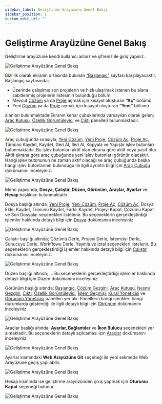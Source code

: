 ```yaml
---
sidebar_label: Geliştirme Arayüzüne Genel Bakış
sidebar_position: 1
custom_edit_url: ""
---
```


# Geliştirme Arayüzüne Genel Bakış

Geliştirme arayüzüne kendi kullanıcı adınız ve şifreniz ile giriş yapınız.

![Geliştirme Arayüzüne Genel Bakış](https://docsbimser.blob.core.windows.net/imagecontainer/auto-upload127daca5-a405-406d-98c5-3f042dea55bc)

Bizi ilk olarak ekranın ortasında bulunan [“Başlangıç”](ide/menu-structure/view/startup.md) sayfası karşılayacaktır. Başlangıç sayfasında;

- Üzerinde çalışılmış son projelerin ve hızlı ulaşılmak istenen bu alana sabitlenmiş projelerin listesinin bulunduğu bölüm,
- Mevcut [Çözüm](ide-operations/open-solution.md) ya da [Proje](ide-operations/open-project.md) açmak için kısayol oluşturan **“Aç”** bölümü,
- Yeni [Çözüm](ide-operations/create-new-solution.md) ya da [Proje](ide-operations/create-new-project.md) açmak için kısayol oluşturan **“Yeni”** bölümü

alanları bulunmaktadır.Ekranın kenar çubuklarında varsayılan olarak gelen; [Araç Kutusu](ide/menu-structure/view/toolbox.md), [Özellik Görüntüleyici](ide/menu-structure/view/property-inspector.md) ve [Çıktı](ide/menu-structure/view/output.md) panelleri bulunmaktadır.

![Geliştirme Arayüzüne Genel Bakış](https://docsbimser.blob.core.windows.net/imagecontainer/auto-upload8fbf713c-24c5-4461-94fe-78087e3ebecf)

Araç çubuğunda sırasıyla; [Yeni Çözüm](ide-operations/create-new-solution.md), [Yeni Proje](ide-operations/create-new-project.md), [Çözüm Aç](ide-operations/open-solution.md), [Proje Aç](ide-operations/open-project.md), Tümünü Kaydet, Kaydet, Geri Al, İleri Al, Kopyala ve Yapıştır işlev butonları bulunmaktadır. Bu işlev butonları aktif olan ekrana göre aktif veya pasif olur. Aktif ekrana göre araç çubuğunda yeni işlev butonları görünür olacaktır. Hangi işlev butonunun ne zaman aktif olacağı ve araç çubuğunda başka hangi işlev butonlarının bulunduğu ile ilgili ayrıntılı bilgi için [Araç Çubuğu](ide/toolbar.md) dokümanını inceleyiniz.

![Geliştirme Arayüzüne Genel Bakış](https://docsbimser.blob.core.windows.net/imagecontainer/auto-upload9a67236e-f9fc-423c-a399-2aba4e76f478)

Menü yapısında; **Dosya, Çalıştır, Düzen, Görünüm, Araçlar, Ayarlar** ve **Hesap** başlıkları bulunmaktadır.

Dosya başlığı altında; [Yeni Proje](ide-operations/create-new-project.md), [Yeni Çözüm](ide-operations/create-new-solution.md), [Proje Aç](ide-operations/open-project.md), [Çözüm Aç](ide-operations/open-solution.md), Dosya Ekle, Kaydet, Tümünü Kaydet, Farklı Kaydet, Projeyi Kapat, Çözümü Kapat ve Son Dosyalar seçenekleri listelenir. Bu seçeneklerin gerçekleştirdiği işlemler hakkında detaylı bilgi için [Dosya](ide/menu-structure/file.md) dokümanını inceleyiniz.

![Geliştirme Arayüzüne Genel Bakış](https://docsbimser.blob.core.windows.net/imagecontainer/auto-upload38b662e5-832c-4e19-bee4-7440fd8cf68f)

Çalıştır başlığı altında; Çözümü Derle, Projeyi Derle, İstemciyi Derle, Sunucuyu Derle, Workflowu Derle, Yayınla ve İptal seçenekleri listelenir. Bu seçeneklerin gerçekleştirdiği işlemler hakkında detaylı bilgi için [Çalıştır](ide/menu-structure/run.md) dokümanını inceleyiniz.

![Geliştirme Arayüzüne Genel Bakış](https://docsbimser.blob.core.windows.net/imagecontainer/auto-upload21de3b23-dc4b-4da2-8dc7-9e2d60fa868b)

Düzen başlığı altında; … Bu seçeneklerin gerçekleştirdiği işlemler hakkında detaylı bilgi için Düzen dokümanını inceleyiniz.

Görünüm başlığı altında; [Başlangıç](ide/menu-structure/view/startup.md), [Çözüm Gezgini](ide/menu-structure/view/solution-explorer.md), [Araç Kutusu](ide/menu-structure/view/toolbox.md), [Nesne Gezgini](ide/menu-structure/view/object-explorer.md), [Çıktı](ide/menu-structure/view/output.md), [Özellik Görüntüleyici](ide/menu-structure/view/property-inspector.md), [İşlem Geçmişi](ide/menu-structure/view/history-manager.md), [Kural Yöneticisi](ide/menu-structure/view/rule-manager.md) ve [Görünüm Yöneticisi](ide/menu-structure/view/view-manager.md) panelleri yer alır. Panellerin hangi içerikleri hangi durumlarda gösterdiği ile ilgili detaylı bilgi için [Görünüm](ide/menu-structure/view/index.mdx) dokümanını inceleyiniz.

![Geliştirme Arayüzüne Genel Bakış](https://docsbimser.blob.core.windows.net/imagecontainer/auto-uploadddce433f-f0a5-43c5-a63b-77ce7b353ec9)

Araçlar başlığı altında; **Ayarlar, Bağlantılar** ve **İkon Bulucu** seçenekleri yer almaktadır. Bu seçeneklerin detaylı açıklaması için [Araçlar](ide/menu-structure/tools.md) dokümanını inceleyiniz.

![Geliştirme Arayüzüne Genel Bakış](https://docsbimser.blob.core.windows.net/imagecontainer/auto-uploadb27b1444-9b8f-4f1d-a158-648081874846)

Ayarlar kısmındaki **Web Arayüzüne Git** seçeneği ile yeni sekmede Web Arayüzüne geçiş yapılabilir.

![Geliştirme Arayüzüne Genel Bakış](https://docsbimser.blob.core.windows.net/imagecontainer/auto-upload7672c20f-1fa7-47fe-8208-e6430638eef3)

Hesap kısmında ise geliştirme arayüzünden çıkış yapmak için **Oturumu Kapat** seçeneği bulunur.

![Geliştirme Arayüzüne Genel Bakış](https://docsbimser.blob.core.windows.net/imagecontainer/auto-upload7cb928ac-69ce-4b23-8b75-39dbde65e933)